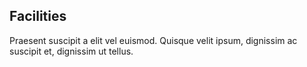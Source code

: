 ## Facilities
Praesent suscipit a elit vel euismod. Quisque velit ipsum, dignissim ac suscipit et, dignissim ut tellus.
